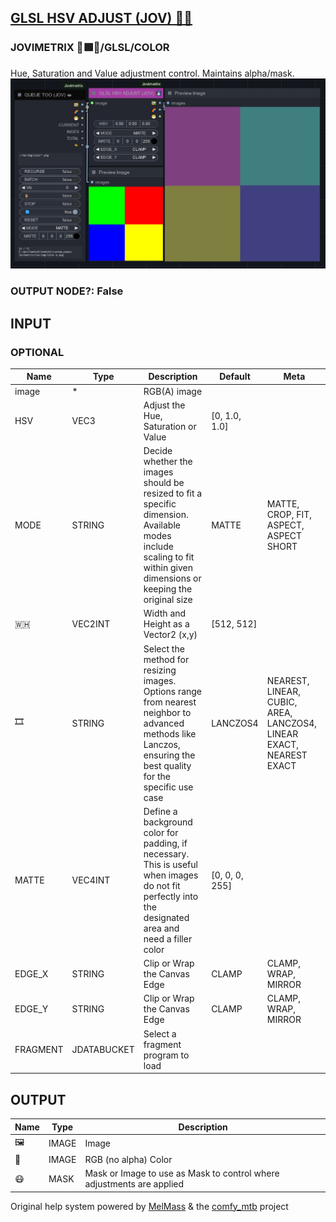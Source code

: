 [GLSL HSV ADJUST (JOV) 🧙🏽](https://github.com/Amorano/Jovimetrix-examples/blob/master/node/GLSL%20HSV%20ADJUST/GLSL%20HSV%20ADJUST.md)
--------------------------------------------------------------------------------------------------------------------------------------
### JOVIMETRIX 🔺🟩🔵/GLSL/COLOR
Hue, Saturation and Value adjustment control. Maintains alpha/mask.
![GLSL HSV ADJUST](https://raw.githubusercontent.com/Amorano/Jovimetrix-examples/master/node/GLSL%20HSV%20ADJUST/GLSL%20HSV%20ADJUST.png)
### OUTPUT NODE?: False
INPUT
-----
### OPTIONAL
| Name | Type | Description | Default | Meta |
| --- | --- | --- | --- | --- |
| image | \* | RGB(A) image |  |  |
| HSV | VEC3 | Adjust the Hue, Saturation or Value | [0, 1.0, 1.0] |  |
| MODE | STRING | Decide whether the images should be resized to fit a specific dimension. Available modes include scaling to fit within given dimensions or keeping the original size | MATTE | MATTE, CROP, FIT, ASPECT, ASPECT SHORT |
| 🇼🇭 | VEC2INT | Width and Height as a Vector2 (x,y) | [512, 512] |  |
| 🎞️ | STRING | Select the method for resizing images. Options range from nearest neighbor to advanced methods like Lanczos, ensuring the best quality for the specific use case | LANCZOS4 | NEAREST, LINEAR, CUBIC, AREA, LANCZOS4, LINEAR EXACT, NEAREST EXACT |
| MATTE | VEC4INT | Define a background color for padding, if necessary. This is useful when images do not fit perfectly into the designated area and need a filler color | [0, 0, 0, 255] |  |
| EDGE\_X | STRING | Clip or Wrap the Canvas Edge | CLAMP | CLAMP, WRAP, MIRROR |
| EDGE\_Y | STRING | Clip or Wrap the Canvas Edge | CLAMP | CLAMP, WRAP, MIRROR |
| FRAGMENT | JDATABUCKET | Select a fragment program to load |  |  |
OUTPUT
------
| Name | Type | Description |
| --- | --- | --- |
| 🖼️ | IMAGE | Image |
| 🌈 | IMAGE | RGB (no alpha) Color |
| 😷 | MASK | Mask or Image to use as Mask to control where adjustments are applied |
Original help system powered by [MelMass](https://github.com/melMass) & the [comfy\_mtb](https://github.com/melMass/comfy_mtb) project